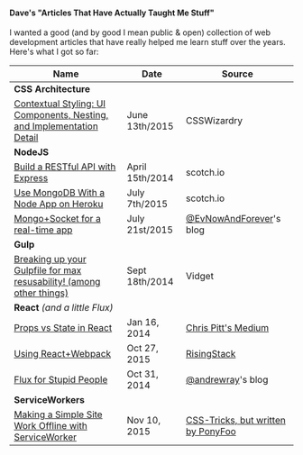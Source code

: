#### Dave's "Articles That Have Actually Taught Me Stuff"

I wanted a good (and by good I mean public & open) collection of web development articles that have really helped me learn stuff over the years. Here's what I got so far:

Name | Date | Source
--- | --- | ---
**CSS Architecture** | |
[Contextual Styling: UI Components, Nesting, and Implementation Detail](http://csswizardry.com/2015/06/contextual-styling-ui-components-nesting-and-implementation-detail/) | June 13th/2015 | CSSWizardry
**NodeJS** | |
[Build a RESTful API with Express](https://scotch.io/tutorials/build-a-restful-api-using-node-and-express-4) | April 15th/2014 | scotch.io
[Use MongoDB With a Node App on Heroku](https://scotch.io/tutorials/use-mongodb-with-a-node-application-on-heroku) | July 7th/2015 | scotch.io
[Mongo+Socket for a real-time app](http://sahatyalkabov.com/create-a-character-voting-app-using-react-nodejs-mongodb-and-socketio/) | July 21st/2015 | [@EvNowAndForever](https://twitter.com/EvNowAndForever)'s blog
**Gulp** | |
[Breaking up your Gulpfile for max resusability! (among other things)](http://viget.com/extend/gulp-browserify-starter-faq) | Sept 18th/2014 | Vidget
**React** *(and a little Flux)* | |
[Props vs State in React](https://medium.com/react-tutorials/react-state-14a6d4f736f5) | Jan 16, 2014 | [Chris Pitt's Medium](https://medium.com/@assertchris)
[Using React+Webpack](https://blog.risingstack.com/using-react-with-webpack-tutorial/) | Oct 27, 2015 | [RisingStack](https://risingstack.com/)
[Flux for Stupid People](http://blog.andrewray.me/flux-for-stupid-people/) | Oct 31, 2014 | [@andrewray](https://twitter.com/andrewray)'s blog
**ServiceWorkers** | |  
[Making a Simple Site Work Offline with ServiceWorker](https://css-tricks.com/serviceworker-for-offline/) | Nov 10, 2015 | [CSS-Tricks, but written by PonyFoo](https://ponyfoo.com/)
